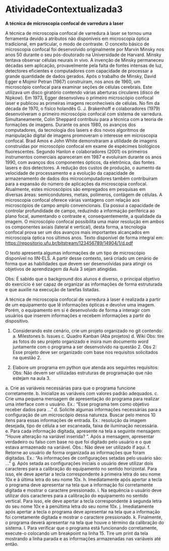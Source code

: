 # AtividadeContextualizada3
**A técnica de microscopia confocal de varredura à laser**

A técnica de microscopia confocal de varredura à laser se tornou uma ferramenta devido a atributos não disponíveis em microscopia óptica tradicional, em particular, o modo de contraste. O conceito básico de microscopia confocal foi desenvolvido originalmente por Marvin Minsky nos anos 50 durante o seu pós-doutorado na Universidade de Harvard. Minsky tentava observar células neurais in vivo. A invenção de Minsky permaneceu décadas sem aplicação, provavelmente pela falta de fontes intensas de luz, detectores eficientes e computadores com capacidade de processar a grande quantidade de dados gerados. Após o trabalho de Minsky, David Egger e Mojmir Petran (1967) construíram, nos anos de 1960, um microscópio confocal para examinar seções de células cerebrais. Este utilizava um disco giratório contendo várias aberturas circulares (disco de Nipkow). Em 1973, Egger desenvolveu o primeiro microscópio confocal laser e publicou as primeiras imagens reconhecíveis de células. No fim da década de 1970, o físico holandês G. J. Brakenhoff e colaboradores (1979) desenvolveram o primeiro microscópio confocal com sistema de varredura. Simultaneamente, Colin Sheppard contribuiu para a técnica com a teoria de formações de imagens. Durante os anos 1980, os avanços dos computadores, da tecnologia dos lasers e dos novos algoritmos de manipulação digital de imagens promoveram o interesse em microscopia confocal. Brad Amos e John White demonstraram a utilidade de imagens construídas por microscópio confocal em exame de espécimes biológicos fluorescentes. Segundo Hanlon e colaboradores (2001) os primeiros instrumentos comerciais apareceram em 1987 e evoluíram durante os anos 1990, com avanços dos componentes ópticos, da eletrônica, das fontes lasers e dos detectores. A redução dos custos de produção, o aumento da velocidade de processamento e a evolução da capacidade de armazenamento de dados dos microcomputadores também contribuíram para a expansão do número de aplicações da microscopia confocal. Atualmente, estes microscópios são empregados em pesquisas em diversas áreas: semicondutores, metais, polímeros, contágem de células. A microscopia confocal oferece várias vantagens com relação aos microscópios de campo amplo convencionais. Ela possui a capacidade de controlar profundidade de campo, reduzindo a informação periférica ao plano focal, aumentando o contraste e, consequentemente, a qualidade da imagem. O microscópio confocal possibilita uma maior resolução em ambos os componentes axiais (lateral e vertical), desta forma, a tecnologia confocal prova ser um dos avanços mais importantes alcançados em microscopia óptica nos últimos anos. Texto disponível de forma integral em: https://repositorio.ufu.br/bitstream/123456789/14904/1/d.pdf


O texto apresenta algumas informações de um tipo de microscópio disponível no IIN-ELS. A partir desse contexto, será criado um cenário de forma que as habilidades que devem ser desenvolvidas para atingir os objetivos de aprendizagem da Aula 3 sejam atingidas. 

Obs: É sabido que o background dos alunos é diverso, o principal objetivo do exercício é ser capaz de organizar as informações de forma estruturada e que auxilie na execução de tarefas listadas.

A técnica de microscopia confocal de varredura à laser é realizada a partir de um equipamento que lê informações ópticas e devolve uma imagem. Porém, o equipamento em si é desenvolvido de forma a interagir com usuários que inserem informações e recebem informações a partir do dispositivo. 
1.	Considerando este cenário, crie um projeto organizado no git contendo:
a.	Milestones
b.	Issues
c.	Quadro Kanban (Aba projetos)
d.	Wiki
Obs: tire as fotos do seu projeto organizado e insira num documento word juntamente com o programa a ser desenvolvido na questão 2.
Obs 2: Esse projeto deve ser organizado com base nos requisitos solicitados na questão 2.

2.	Elabore um programa em python que atenda aos seguintes requisitos:
Obs: Não devem ser utilizadas estruturas de programação que não estejam na aula 3.

a.	Crie as variáveis necessárias para que o programa funcione corretamente.
b.	Inicialize as variáveis com valores padrão adequados.
c.	Crie uma pequena mensagem de apresentação do programa para realizar uma interface com o usuário. Ex.: “Esse programa tem como objetivo receber dados para ...”
d.	 Solicite algumas informações necessárias para a configuração de um microscópio dessa natureza. Buscar pelo menos 10 itens para essas informações de entrada. Ex.: resolução da imagem desejada, tipo de célula a ser escaneada, faixa de iluminação necessária.  
e.	Para cada informação digitada, apresente na tela a seguinte mensagem: “Houve alteração na variável inserida? ”. Após a mensagem, apresentar verdadeiro ou falso com base no que foi digitado pelo usuário e o que estava armazenado na variável. Obs.: Não deve ser utilizado if aqui.
f.	Retorne ao usuário de forma organizada as informações que foram digitadas. Ex.: “As informações de configurações setadas pelo usuário são: ...”
g.	Após setada as configurações iniciais o usuário deve utilizar dois caracteres para a calibração do equipamento no sentido horizontal. Para isso, ele deve apertar a tecla correspondente à primeira letra do seu nome 10x e à última letra do seu nome 10x.
h.	Imediatamente após apertar a tecla o programa deve apresentar na tela que a informação foi corretamente digitada e mostrar o caractere pressionado.
i.	Na sequência o usuário deve utilizar dois caracteres para a calibração do equipamento no sentido vertical. Para isso, ele deve apertar a tecla correspondente à segunda letra do seu nome 10x e à penúltima letra do seu nome 10x.
j.	Imediatamente após apertar a tecla o programa deve apresentar na tela que a informação foi corretamente digitada e mostrar o caractere pressionado.
k.	Finalmente, o programa deverá apresentar na tela que houve o término da calibração do sistema.
l.	Para verificar que o programa está funcionando corretamente, execute-o colocando um breakpoint na linha 15. Tire um print da tela mostrando a linha parada e as informações armazenadas nas variáveis até então.
